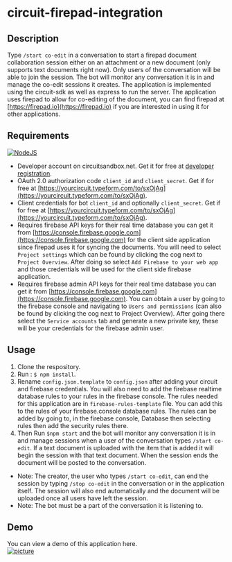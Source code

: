 circuit-firepad-integration
==================================

## Description
Type `/start co-edit` in a conversation to start a firepad document collaboration session either on an attachment or a new document (only supports text documents right now). Only users of the conversation will be able to join the session. The bot will monitor any conversation it is in and manage the co-edit sessions it creates. The application is implemented using the circuit-sdk as well as express to run the server. The application uses firepad to allow for co-editing of the document, you can find firepad at [https://firepad.io](https://firepad.io) if you are interested in using it for other applications.

## Requirements
[![NodeJS](https://img.shields.io/badge/Node.js-^7.6.0-brightgreen.svg)](https://nodejs.org) <br/>
* Developer account on circuitsandbox.net. Get it for free at [developer registration](https://circuit.github.io/).
* OAuth 2.0 authorization code `client_id` and `client_secret`. Get if for free at [https://yourcircuit.typeform.com/to/sxOjAg](https://yourcircuit.typeform.com/to/sxOjAg).
* Client credentials for bot `client_id` and optionally `client_secret`. Get if for free at [https://yourcircuit.typeform.com/to/sxOjAg](https://yourcircuit.typeform.com/to/sxOjAg).
* Requires firebase API keys for their real time database you can get it from [https://console.firebase.google.com](https://console.firebase.google.com) for the client side application since firepad uses it for syncing the documents. You will need to select  `Project settings` which can be found by clicking the cog next to `Project Overview`. After doing so select `Add Firebase to your web app` and those credentials will be used for the client side firebase application.
* Requires firebase admin API keys for their real time database you can get it from [https://console.firebase.google.com](https://console.firebase.google.com). You can obtain a user by going to the firebase console and navigating to `Users and permissions` (can also be found by clicking the cog next to Project Overview). After going there select the `Service accounts` tab and generate a new private key, these will be your credentials for the firebase admin user.

## Usage
1. Clone the respository.
2. Run : `$ npm install`.
3. Rename `config.json.template` to `config.json` after adding your circuit and firebase credentials. You will also need to add the firebase realtime database rules to your rules in the firebase console. The rules needed for this application are in `firebase-rules-template` file. You can add this to the rules of your firebase.console database rules. The rules can be added by going to, in the firebase console, Database then selecting rules then add the security rules there.
4. Then Run `$npm start` and the bot will monitor any conversation it is in and manage sessions when a user of the conversation types `/start co-edit`. If a text document is uploaded with the item that is added it will begin the session with that text document. When the session ends the document will be posted to the conversation.
* Note: The creator, the user who types `/start co-edit`, can end the session by typing `/stop co-edit` in the conversation or in the application itself. The session will also end automatically and the document will be uploaded once all users have left the session. 
* Note: The bot must be a part of the conversation it is listening to.

## Demo
You can view a demo of this application here.<br>
[![picture](https://img.youtube.com/vi/h9y7qKKCs-M/0.jpg)](https://www.youtube.com/watch?v=h9y7qKKCs-M)